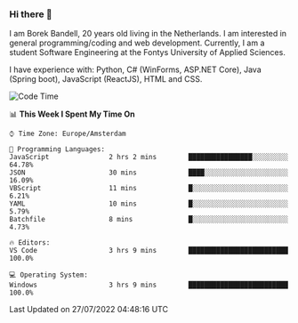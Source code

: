 ### Hi there 👋

I am Borek Bandell, 20 years old living in the Netherlands. I am interested in general programming/coding and web development. Currently, I am a student Software Engineering at the Fontys University of Applied Sciences.

I have experience with: Python, C# (WinForms, ASP.NET Core), Java (Spring boot), JavaScript (ReactJS), HTML and CSS.

<!--START_SECTION:waka-->
![Code Time](http://img.shields.io/badge/Code%20Time-217%20hrs%2046%20mins-blue)

📊 **This Week I Spent My Time On** 

```text
⌚︎ Time Zone: Europe/Amsterdam

💬 Programming Languages: 
JavaScript               2 hrs 2 mins        ████████████████░░░░░░░░░   64.78% 
JSON                     30 mins             ████░░░░░░░░░░░░░░░░░░░░░   16.09% 
VBScript                 11 mins             █░░░░░░░░░░░░░░░░░░░░░░░░   6.21% 
YAML                     10 mins             █░░░░░░░░░░░░░░░░░░░░░░░░   5.79% 
Batchfile                8 mins              █░░░░░░░░░░░░░░░░░░░░░░░░   4.73%

🔥 Editors: 
VS Code                  3 hrs 9 mins        █████████████████████████   100.0%

💻 Operating System: 
Windows                  3 hrs 9 mins        █████████████████████████   100.0%

```


 Last Updated on 27/07/2022 04:48:16 UTC
<!--END_SECTION:waka-->

<!--**tcBorek2002/tcBorek2002** is a ✨ _special_ ✨ repository because its `README.md` (this file) appears on your GitHub profile.

Here are some ideas to get you started:

- 🔭 I’m currently working on ...
- 🌱 I’m currently learning ...
- 👯 I’m looking to collaborate on ...
- 🤔 I’m looking for help with ...
- 💬 Ask me about ...
- 📫 How to reach me: ...
- 😄 Pronouns: ...
- ⚡ Fun fact: ...
-->
